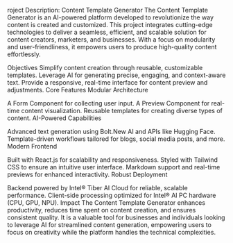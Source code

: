 roject Description: Content Template Generator
The Content Template Generator is an AI-powered platform developed to revolutionize the way content is created and customized. This project integrates cutting-edge technologies to deliver a seamless, efficient, and scalable solution for content creators, marketers, and businesses. With a focus on modularity and user-friendliness, it empowers users to produce high-quality content effortlessly.

Objectives
Simplify content creation through reusable, customizable templates.
Leverage AI for generating precise, engaging, and context-aware text.
Provide a responsive, real-time interface for content preview and adjustments.
Core Features
Modular Architecture

A Form Component for collecting user input.
A Preview Component for real-time content visualization.
Reusable templates for creating diverse types of content.
AI-Powered Capabilities

Advanced text generation using Bolt.New AI and APIs like Hugging Face.
Template-driven workflows tailored for blogs, social media posts, and more.
Modern Frontend

Built with React.js for scalability and responsiveness.
Styled with Tailwind CSS to ensure an intuitive user interface.
Markdown support and real-time previews for enhanced interactivity.
Robust Deployment

Backend powered by Intel® Tiber AI Cloud for reliable, scalable performance.
Client-side processing optimized for Intel® AI PC hardware (CPU, GPU, NPU).
Impact
The Content Template Generator enhances productivity, reduces time spent on content creation, and ensures consistent quality. It is a valuable tool for businesses and individuals looking to leverage AI for streamlined content generation, empowering users to focus on creativity while the platform handles the technical complexities.






